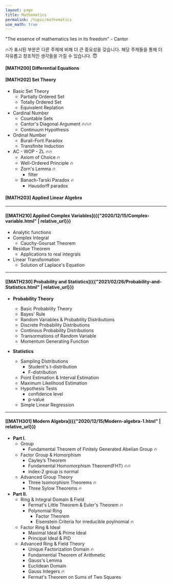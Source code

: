 ```yaml
---
layout: page
title: Mathematics
permalink: /topic/mathematics
use_math: true
---
```


<div class="statement">

"The essence of mathematics lies in its freedom" - Cantor

</div>

🔥가 표시된 부분은 다른 주제에 비해 더 큰 중요성을 갖습니다. 해당 주제들을 통해 더 자유롭고 창조적인 생각들을 가질 수 있습니다. 😇


#### [MATH200] Differential Equations

#### [MATH202] Set Theory
- Basic Set Theory
  - Partially Ordered Set
  - Totally Ordered Set
  - Equivalent Replation
- Cardinal Number
  - Countable Sets
  - Cantor's Diagonal Argument 🔥🔥🔥
  - Continuum Hypothesis
- Ordinal Number
  - Burali-Forti Paradox
  - Transfinite Induction
- AC - WOP - ZL 🔥🔥
  - Axiom of Choice 🔥
  - Well-Ordered Principle 🔥
  - Zorn's Lemma 🔥
    - filter
  - Banach-Tarski Paradox 🔥
    - Hausdorff paradox

#### [MATH203] Applied Linear Algebra

<hr>

#### [[MATH210] Applied Complex Variables]({{"2020/12/15/Complex-variable.html" | relative_url}})
- Analytic functions
- Complex Integral
  - Cauchy-Goursat Theorem
- Residue Theorem
  - Applications to real integrals
- Linear Transformation
  - Solution of Laplace's Equation

<hr>

#### [[MATH230] Probability and Statistics]({{"2021/02/26/Probability-and-Statistics.html" | relative_url}})

- **Probability Theory**
  - Basic Probability Theory
  - Bayes' Rule
  - Random Variables & Probability Distributions
  - Discrete Probability Distributions
  - Continous Probability Distributions
  - Transormations of Random Variable
  - Momentum Generating Function

- **Statistics**
  - Sampling Distributions
    - Student's t-distribution
    - F-distribution
  - Point Estimation & Interval Estimation
  - Maximum Likelihood Estimation
  - Hypothesis Tests
    - confidence level
    - p-value
  - Simple Linear Regression

<hr/>

#### [[MATH301] Modern Algebra]({{"2020/12/15/Modern-algebra-1.html" | relative_url}})
- **Part Ⅰ.**
  - Group
    - Fundamental Theorem of Finitely Generated Abelian Group 🔥
  - Factor Group & Homorphism
    - Cayley’s Theorem
    - Fundamental Homomorphism Theorem(FHT) 🔥🔥
    - index-2 group is normal
  - Advanced Group Theory
    - Three Isomorphism Theorems 🔥
    - Three Sylow Theorems 🔥
- **Part Ⅱ.**
  - Ring & Integral Domain & Field
    - Fermat's Little Theorem & Euler's Theorem 🔥
    - Polynomial Ring
      - Factor Theorem
      - Eisenstein Criteria for irreducible poylnomial 🔥
  - Factor Ring & Ideal
    - Maximal Ideal & Prime Ideal
    - Principal Ideal & PID
  - Advanced Ring & Field Theory
    - Unique Factorization Domain 🔥
    - Fundamential Theorem of Arithmetic
    - Gauss's Lemma
    - Euclidean Domain
    - Gauss Integers 🔥
    - Fermat's Theorem on Sums of Two Squares
